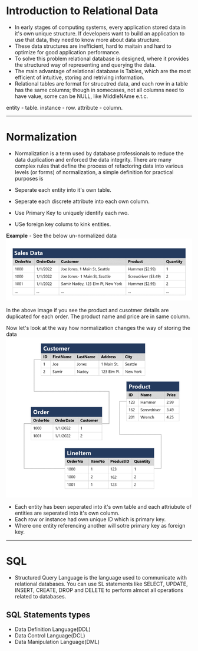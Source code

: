 # Introduction to Relational Data

- In early stages of computing systems, every application stored data in it's own unique structure. If developers want to build an application to use that data, they need to know more about data structure.
- These data structures are inefficient, hard to maitain and hard to optimize for good application performance.
- To solve this problem relational database is designed, where it provides the structured way of representing and querying the data.
- The main advantage of relational database is Tables, which are the most efficient of intuitive, storing and retriving information.
- Relational tables are format for strucutred data, and each row in a table has the same columns; though in somecases, not all columns need to have value, some can be NULL, like MiddleNAme e.t.c.

entity - table.
instance - row.
attribute - column.

---

# Normalization

- Normalization is a term used by database professionals to reduce the data duplication and enforced the data integrity. There are many complex rules that define the process of refactoring data into various levels (or forms) of normalization, a simple definition for practical purposes is

- Seperate each entity into it's own table.
- Seperate each discrete attribute into each own column.
- Use Primary Key to uniquely identify each rwo.
- USe foreign key colums to kink entities.

**Example** - See the below un-normalized data
![alt text](./Images/unnormalized-data.png)

In the above image if you see the product and cusotmer details are duplicated for each order. The product name and price are in same column.

Now let's look at the way how normalization changes the way of storing the data
![alt text](./Images/normalized-data.png)

- Each entity has been seperated into it's own table and each attriubute of entities are seperated into it's own column.
- Each row or instance had own unique ID which is primary key.
- Where one entity referencing another will sotre primary key as foreign key.

---

# SQL

- Structured Query Language is the language used to communicate with relational databases. You can use SL statements like SELECT, UPDATE, INSERT, CREATE, DROP and DELETE to perform almost all operations related to databases.

## SQL Statements types

- Data Definition Language(DDL)
- Data Control Language(DCL)
- Data Manipulation Language(DML)

